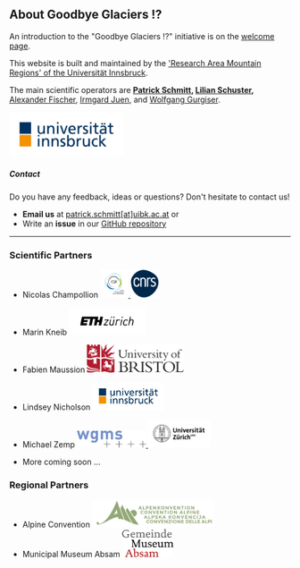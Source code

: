 ## About Goodbye Glaciers !?

An introduction to the "Goodbye Glaciers !?" initiative is on the <a href="{{ site.baseurl }}/">welcome page</a>.

<p>
  This website is built and maintained by the
  <a href="https://www.uibk.ac.at/en/alpinerraum/">'Research Area Mountain
  Regions' of the Universität Innsbruck</a>.
</p>

<p>
  The main scientific operators are
  <strong> <a href="https://www.uibk.ac.at/en/acinn/people/patrick-schmitt/">Patrick Schmitt</a>,
  <a href="https://lilianschuster.github.io/">Lilian Schuster</a>, </strong>
  <a href="https://github.com/afisc">Alexander Fischer</a>,
  <a href="https://www.uibk.ac.at/en/alpinerraum/team/irmgard-juen/">Irmgard Juen</a>,
  and <a href="https://www.uibk.ac.at/en/acinn/people/wolfgang-gurgiser/">Wolfgang Gurgiser</a>.
</p>

<a href="https://www.uibk.ac.at/en/">
  <img src="/assets/images/logos/logo_uibk.jpg" alt="Logo Innsbruck" style="width: auto; height: 80px;" />
</a>

##### Contact

Do you have any feedback, ideas or questions? Don't hesitate to contact us! 

- **Email us** at [patrick.schmitt[at]uibk.ac.at](mailto:patrick.schmitt@uibk.ac.at) or
- Write an **issue** in our [GitHub repository](https://github.com/pat-schmitt/goodbye_glaciers/issues)

-----
      
### Scientific Partners
- Nicolas Champollion
  <a href="https://www.ige-grenoble.fr/?lang=en">
    <img src="/assets/images/logos/logoIGE_Color.png" alt="Logo Universite Grenoble Alpes" style="height: 50px; width: auto;" />
  </a>
  <a href="https://www.cnrs.fr/en">
    <img src="/assets/images/logos/LOGO_CNRS_BLEU.png" alt="Logo CNRS" style="height: 50px; width: auto;" />
  </a>

- Marin Kneib
  <a href="https://ethz.ch/en.html">
    <img src="/assets/images/logos/logo_eth.png" alt="Logo ETH Zürich" style="height: 50px; width: auto;" />
  </a>

- Fabien Maussion 
  <a href="https://www.bristol.ac.uk/">
    <img src="/assets/images/logos/logo_bristol.svg" alt="Logo University of Bristol" style="height: 50px; width: auto;" />
  </a>

- Lindsey Nicholson
  <a href="https://www.uibk.ac.at/en/">
    <img src="/assets/images/logos/logo_uibk.jpg" alt="Logo Innsbruck" style="width: auto; height: 50px;" />
  </a>

- Michael Zemp
  <a href="https://wgms.ch/">
    <img src="/assets/images/logos/wgms-logo.png" alt="Logo WGMS" style="height: 30px; width: auto;" />
  </a>
  <a href="https://www.uzh.ch/en.html">
    <img src="/assets/images/logos/Universität_Zürich_logo.png" alt="Logo Universität_Zürich" style="height: 50px; width: auto;" />
  </a>

- More coming soon ...

### Regional Partners
- Alpine Convention
  <a href="https://www.alpconv.org/en/">
    <img src="/assets/images/logos/logo_alpenkonvention.png" alt="Logo Alpenkonvention" style="height: 50px; width: auto;" />
  </a>
- Municipal Museum Absam <a href="https://www.absammuseum.at/">
    <img src="/assets/images/logos/Museum_Absam_Logo.png" alt="Logo Municipal Museum Absam" style="height: 50px; width: auto;" />
  </a>
